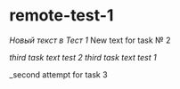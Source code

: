 # remote-test-1
*Новый текст в Тест 1*
New text for task № 2

_third task text test 2_
_third task text test 1_

_second attempt for task 3
